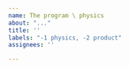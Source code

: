 ```yaml
---
name: The program \ physics
about: "..."
title: ''
labels: "-1 physics, -2 product"
assignees: ''

---
```



